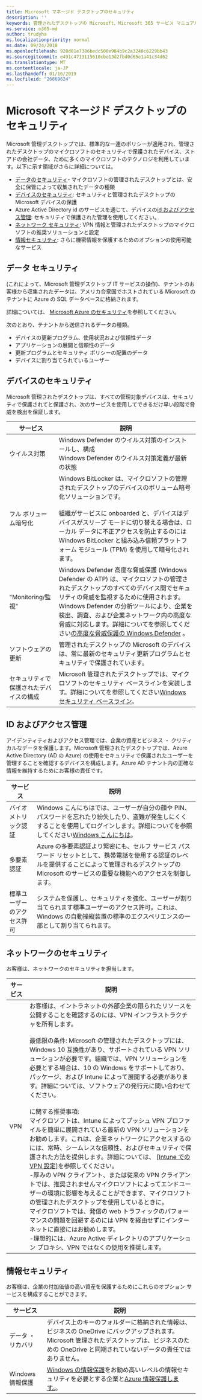 ```yaml
---
title: Microsoft マネージド デスクトップのセキュリティ
description: ''
keywords: 管理されたデスクトップの Microsoft、Microsoft 365 サービス マニュアル
ms.service: m365-md
author: trudyha
ms.localizationpriority: normal
ms.date: 09/24/2018
ms.openlocfilehash: 928d01e7386bedc500e984b9c2a3240c6229bb43
ms.sourcegitcommit: e491c4713115610cbe13d2fbd0d65e1a41c34d62
ms.translationtype: MT
ms.contentlocale: ja-JP
ms.lasthandoff: 01/16/2019
ms.locfileid: "26869624"
---
```

# <a name="security-in-microsoft-managed-desktop"></a>Microsoft マネージド デスクトップのセキュリティ

<!--Security, also Onboarding doc: data handling/store, privileged account access -->

Microsoft 管理デスクトップでは、標準的な一連のポリシーが適用され、管理されたデスクトップのマイクロソフトのセキュリティで保護されたデバイス、ストアドの会社データ、ために多くのマイクロソフトのテクノロジを利用しています。以下に示す領域がさらに詳細については。  

- [データのセキュリティ](#data-security)- マイクロソフトの管理されたデスクトップとは、安全に保管によって収集されたデータの種類
- [デバイスのセキュリティ](#device-security): セキュリティと管理されたデスクトップの Microsoft デバイスの保護
- Azure Active Directory id のサービスを通じて、デバイスの[id およびアクセス管理](#identity-and-access-management): セキュリティで保護された管理を使用してください。
- [ネットワーク セキュリティ](#network-security): VPN 情報と管理されたデスクトップのマイクロソフトの推奨ソリューションと設定
- [情報セキュリティ](#information-security): さらに機密情報を保護するためのオプションの使用可能なサービス 

## <a name="data-security"></a>データ セキュリティ

(これによって、Microsoft 管理デスクトップ IT サービスの操作)、テナントのお客様から収集されたデータは、アメリカ合衆国でホストされている Microsoft のテナントに Azure の SQL データベースに格納されます。

詳細については、 [Microsoft Azure のセキュリティ](https://docs.microsoft.com/azure/security/azure-database-security-overview)を参照してください。

次のとおり、テナントから送信されるデータの種類。

- デバイスの更新プログラム、使用状況および信頼性データ
- アプリケーションの展開と信頼性のデータ
- 更新プログラムとセキュリティ ポリシーの配置のデータ
- デバイスに割り当てられているユーザー



## <a name="device-security"></a>デバイスのセキュリティ

Microsoft 管理されたデスクトップは、すべての管理対象デバイスは、セキュリティで保護されてと保護され、次のサービスを使用してできるだけ早い段階で脅威を検出を保証します。

サービス | 説明
--- | ---
ウイルス対策 | Windows Defender のウイルス対策のインストールし、構成<br>Windows Defender のウイルス対策定義が最新の状態
フル ボリューム暗号化 |    Windows BitLocker は、マイクロソフトの管理されたデスクトップのデバイスのボリューム暗号化ソリューションです。<br><br>組織がサービスに onboarded と、デバイスはデバイスがスリープ モードに切り替える場合は、ローカル データに不正アクセスを防止するのには Windows BitLocker と組み込み信頼プラットフォーム モジュール (TPM) を使用して暗号化されます。 
"Monitoring/監視" |    Windows Defender 高度な脅威保護 (Windows Defender の ATP) は、マイクロソフトの管理されたデスクトップのすべてのデバイス間でセキュリティの脅威を監視するために使用されます。Windows Defender の分析ツールにより、企業を検出、調査、および企業ネットワーク内の高度な脅威に対応します。詳細についてを参照してください[の高度な脅威保護の Windows Defender](https://docs.microsoft.com/windows/threat-protection/windows-defender-atp/windows-defender-advanced-threat-protection) 。 
ソフトウェアの更新 |  管理されたデスクトップの Microsoft のデバイスは、常に最新のセキュリティ更新プログラムとセキュリティで保護されています。
セキュリティで保護されたデバイスの構成 |   Microsoft 管理されたデスクトップでは、マイクロソフトのセキュリティ ベースラインを実装します。詳細についてを参照してください[Windows セキュリティ ベースライン](https://docs.microsoft.com/windows/security/threat-protection/windows-security-baselines)。



## <a name="identity-and-access-management"></a>ID およびアクセス管理

アイデンティティおよびアクセス管理では、企業の資産とビジネス ・ クリティカルなデータを保護します。Microsoft 管理されたデスクトップでは、Azure Active Directory (AD の Azure) の使用をセキュリティで保護されたユーザーを管理することを確認するデバイスを構成します。Azure AD テナント内の正確な情報を維持するためにお客様の責任です。 

サービス | 説明
--- | ---
バイオ メトリック認証 |  Windows こんにちはでは、ユーザーが自分の顔や PIN、パスワードを忘れたり紛失したり、盗難が発生しにくくすることを使用してログインします。詳細についてを参照してください[Windows こんにちは](https://docs.microsoft.com/windows-hardware/design/device-experiences/windows-hello)。
多要素認証 | Azure の多要素認証より緊密にも、セルフ サービス パスワード リセットとして、携帯電話を使用する認証のレベルを提供することによって管理されるデスクトップの Microsoft のサービスの重要な機能へのアクセスを制御します。 
標準ユーザーのアクセス許可 |  システムを保護し、セキュリティを強化、ユーザーが割り当てられます標準ユーザーのアクセス許可。これは、Windows の自動操縦装置の標準のエクスペリエンスの一部として割り当てられます。



## <a name="network-security"></a>ネットワークのセキュリティ

お客様は、ネットワークのセキュリティを担当します。 

サービス | 説明
--- | ---
VPN | お客様は、イントラネットの外部企業の限られたリソースを公開することを確認するのには、VPN インフラストラクチャを所有します。<br><br>最低限の条件: Microsoft の管理されたデスクトップには、Windows 10 互換性があり、サポートされている VPN ソリューションが必要です。組織では、VPN ソリューションを必要とする場合は、10 の Windows をサポートしており、パッケージ、および Intune によって展開する必要があります。詳細については、ソフトウェアの発行元に問い合わせてください。<br><br>に関する推奨事項:<br>マイクロソフトは、Intune によってプッシュ VPN プロファイルを簡単に展開されている最新の VPN ソリューションをお勧めします。これは、企業ネットワークにアクセスするのには、常時、シームレスな信頼性、およびセキュリティで保護された方法を提供します。詳細については、 [[Intune での VPN 設定]](https://docs.microsoft.com/intune/vpn-settings-configure)を参照してください。<br>-厚みの VPN クライアント、または従来の VPN クライアントでは、推奨されませんマイクロソフトによってエンドユーザーの環境に影響を与えることができます、マイクロソフトの管理されたデスクトップを使用しているときに。<br>マイクロソフトでは、発信の web トラフィックのパフォーマンスの問題を回避するのには VPN を経由せずにインターネットに直接にはお勧めします。<br>-理想的には、Azure Active ディレクトリのアプリケーション プロキシ、VPN ではなくの使用を推奨します。


## <a name="information-security"></a>情報セキュリティ

お客様は、企業の付加価値の高い資産を保護するためにこれらのオプション サービスを構成することができます。 

サービス | 説明
--- | ---
データ ・ リカバリ  | デバイス上のキーのフォルダーに格納された情報は、ビジネスの OneDrive にバックアップされます。Microsoft 管理されたデスクトップは、ビジネスのための OneDrive と同期されていないデータの責任ではありません。 
Windows 情報保護 |    [Windows の情報保護](https://docs.microsoft.com/windows/threat-protection/windows-information-protection/protect-enterprise-data-using-wip)をお勧め高いレベルの情報セキュリティを必要とする企業と[Azure 情報保護します。](https://www.microsoft.com/cloud-platform/azure-information-protection)。 

